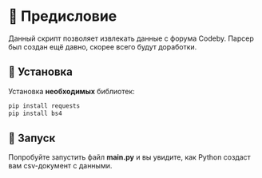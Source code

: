 # 📘 Предисловие 
Данный скрипт позволяет извлекать данные с форума Codeby. 
Парсер был создан ещё давно, скорее всего будут доработки.

## 🔧 Установка
Установка **необходимых** библиотек:
```bash
pip install requests
pip install bs4
```

## 📁 Запуск
Попробуйте запустить файл **main.py** и вы увидите, как Python создаст вам csv-документ с данными.

